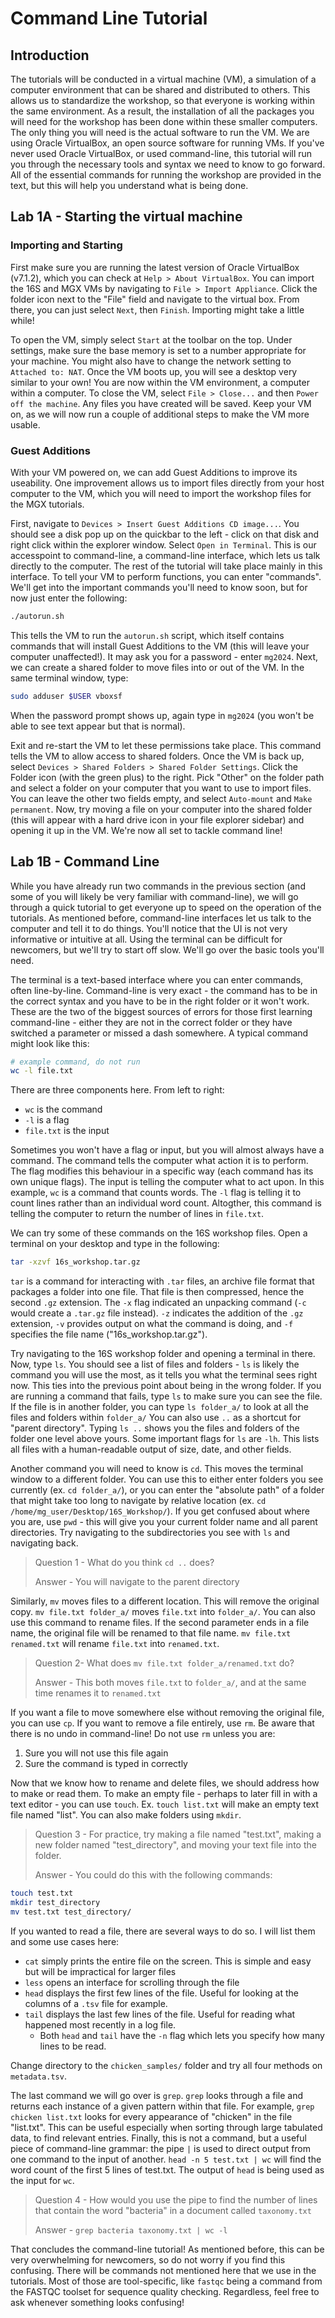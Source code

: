 # Command Line Tutorial
## Introduction 
The tutorials will be conducted in a virtual machine (VM), a simulation of a computer environment that can be shared and distributed to others. This allows us to standardize the workshop, so that everyone is working within the same environment. As a result, the installation of all the packages you will need for the workshop has been done within these smaller computers. The only thing you will need is the actual software to run the VM. 
We are using Oracle VirtualBox, an open source software for running VMs. If you've never used Oracle VirtualBox, or used command-line, this tutorial will run you through the necessary tools and syntax we need to know to go forward. All of the essential commands for running the workshop are provided in the text, but this will help you understand what is being done. 

## Lab 1A - Starting the virtual machine
### Importing and Starting
First make sure you are running the latest version of Oracle VirtualBox (v7.1.2), which you can check at `Help > About VirtualBox`. You can import the 16S and MGX VMs by navigating to `File > Import Appliance`. Click the folder icon next to the "File" field and navigate to the virtual box. From there, you can just select `Next`, then `Finish`.  Importing might take a little while!

To open the VM, simply select `Start` at the toolbar on the top. Under settings, make sure the base memory is set to a number appropriate for your machine. You might also have to change the network setting to `Attached to: NAT`. Once the VM boots up, you will see a desktop very similar to your own! You are now within the VM environment, a computer within a computer. To close the VM, select `File > Close...` and then `Power off the machine`. Any files you have created will be saved. Keep your VM on, as we will now run a couple of additional steps to make the VM more usable. 

### Guest Additions
With your VM powered on, we can add Guest Additions to improve its useability. One improvement allows us to import files directly from your host computer to the VM, which you will need to import the workshop files for the MGX tutorials. 

First, navigate to `Devices > Insert Guest Additions CD image...`. You should see a disk pop up on the quickbar to the left - click on that disk and right click within the explorer window. Select `Open in Terminal`. This is our accesspoint to command-line, a command-line interface, which lets us talk directly to the computer. The rest of the tutorial will take place mainly in this interface. To tell your VM to perform functions, you can enter "commands". We'll get into the important commands you'll need to know soon, but for now just enter the following:

```bash
./autorun.sh
```

This tells the VM to run the `autorun.sh` script, which itself contains commands that will install Guest Additions to the VM (this will leave your computer unaffected!). It may ask you for a password - enter `mg2024`. Next, we can create a shared folder to move files into or out of the VM. In the same terminal window, type:

```bash
sudo adduser $USER vboxsf
```

When the password prompt shows up, again type in `mg2024` (you won't be able to see text appear but that is normal). 

Exit and re-start the VM to let these permissions take place. This command tells the VM to allow access to shared folders. Once the VM is back up, select `Devices > Shared Folders > Shared Folder Settings`. Click the Folder icon (with the green plus) to the right. Pick "Other" on the folder path and select a folder on your computer that you want to use to import files. You can leave the other two fields empty, and select `Auto-mount` and `Make permanent`. Now, try moving a file on your computer into the shared folder (this will appear with a hard drive icon in your file explorer sidebar) and opening it up in the VM. We're now all set to tackle command line!

## Lab 1B - Command Line
While you have already run two commands in the previous section (and some of you will likely be very familiar with command-line), we will go through a quick tutorial to get everyone up to speed on the operation of the tutorials. As mentioned before, command-line interfaces let us talk to the computer and tell it to do things. You'll notice that the UI is not very informative or intuitive at all. Using the terminal can be difficult for newcomers, but we'll try to start off slow. We'll go over the basic tools you'll need. 

The terminal is a text-based interface where you can enter commands, often line-by-line. Command-line is very exact - the command has to be in the correct syntax and you have to be in the right folder or it won't work. These are the two of the biggest sources of errors for those first learning command-line - either they are not in the correct folder or they have switched a parameter or missed a dash somewhere. A typical command might look like this:
```bash
# example command, do not run
wc -l file.txt
```

There are three components here. From left to right:
- `wc` is the command
- `-l` is a flag
- `file.txt` is the input

Sometimes you won't have a flag or input, but you will almost always have a command. The command tells the computer what action it is to perform. The flag modifies this behaviour in a specific way (each command has its own unique flags). The input is telling the computer what to act upon. In this example, `wc` is a command that counts words. The `-l` flag is telling it to count lines rather than an individual word count. Altogther, this command is telling the computer to return the number of lines in `file.txt`. 

We can try some of these commands on the 16S workshop files. Open a terminal on your desktop and type in the following:
```bash
tar -xzvf 16s_workshop.tar.gz 
```
`tar` is a command for interacting with `.tar` files, an archive file format that packages a folder into one file. That file is then compressed, hence the second `.gz` extension. The `-x` flag indicated an unpacking command (`-c` would create a `.tar.gz` file instead). `-z` indicates the addition of the `.gz` extension, `-v` provides output on what the command is doing, and `-f` specifies the file name ("16s_workshop.tar.gz"). 

Try navigating to the 16S workshop folder and opening a terminal in there. Now, type `ls`. You should see a list of files and folders - `ls` is likely the command you will use the most, as it tells you what the terminal sees right now. This ties into the previous point about being in the wrong folder. If you are running a command that fails, type `ls` to make sure you can see the file. If the file is in another folder, you can type `ls folder_a/` to look at all the files and folders within `folder_a/` You can also use `..` as a shortcut for "parent directory". Typing `ls ..` shows you the files and folders of the folder one level above yours. Some important flags for `ls` are `-lh`. This lists all files with a human-readable output of size, date, and other fields. 

Another command you will need to know is `cd`. This moves the terminal window to a different folder. You can use this to either enter folders you see currently (ex. `cd folder_a/`), or you can enter the "absolute path" of a folder that might take too long to navigate by relative location (ex. `cd /home/mg_user/Desktop/16S_Workshop/`). If you get confused about where you are, use `pwd` - this will give you your current folder name and all parent directories. Try navigating to the subdirectories you see with `ls` and navigating back. 

> Question 1 - What do you think `cd ..` does?
> 
> Answer - You will navigate to the parent directory

Similarly, `mv` moves files to a different location. This will remove the original copy. `mv file.txt folder_a/` moves `file.txt` into `folder_a/`. You can also use this command to rename files. If the second parameter ends in a file name, the original file will be renamed to that file name. `mv file.txt renamed.txt` will rename `file.txt` into `renamed.txt`. 

> Question 2- What does `mv file.txt folder_a/renamed.txt` do?
> 
> Answer - This both moves `file.txt` to `folder_a/`, and at the same time renames it to `renamed.txt`

If you want a file to move somewhere else without removing the original file, you can use `cp`. If you want to remove a file entirely, use `rm`. Be aware that there is no undo in command-line! Do not use `rm` unless you are:
1. Sure you will not use this file again
2. Sure the command is typed in correctly

Now that we know how to rename and delete files, we should address how to make or read them. To make an empty file - perhaps to later fill in with a text editor - you can use `touch`. Ex. `touch list.txt` will make an empty text file named "list". You can also make folders using `mkdir`.

> Question 3 - For practice, try making a file named "test.txt", making a new folder named "test_directory", and moving your text file into the folder. 
>
> Answer - You could do this with the following commands:
```bash
touch test.txt
mkdir test_directory
mv test.txt test_directory/
```

If you wanted to read a file, there are several ways to do so. I will list them and some use cases here:
- `cat` simply prints the entire file on the screen. This is simple and easy but will be impractical for larger files
- `less` opens an interface for scrolling through the file
- `head` displays the first few lines of the file. Useful for looking at the columns of a `.tsv` file for example.
- `tail` displays the last few lines of the file. Useful for reading what happened most recently in a log file. 
	- Both `head` and `tail` have the `-n` flag which lets you specify how many lines to be read. 

Change directory to the `chicken_samples/` folder and try all four methods on `metadata.tsv`. 

The last command we will go over is `grep`. `grep` looks through a file and returns each instance of a given pattern within that file. For example, `grep chicken list.txt` looks for every appearance of "chicken" in the file "list.txt". This can be useful especially when sorting through large tabulated data, to find relevant entries. Finally, this is not a command, but a useful piece of command-line grammar: the pipe `|` is used to direct output from one command to the input of another. `head -n 5 test.txt | wc` will find the word count of the first 5 lines of test.txt. The output of `head` is being used as the input for `wc`. 

> Question 4 - How would you use the pipe to find the number of lines that contain the word "bacteria" in a document called `taxonomy.txt`
> 
> Answer - `grep bacteria taxonomy.txt | wc -l`

That concludes the command-line tutorial! As mentioned before, this can be very overwhelming for newcomers, so do not worry if you find this confusing. There will be commands not mentioned here that we use in the tutorials. Most of those are tool-specific, like `fastqc` being a command from the FASTQC toolset for sequence quality checking. Regardless, feel free to ask whenever something looks confusing!
